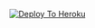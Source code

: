[![Deploy To Heroku](https://www.herokucdn.com/deploy/button.svg)](https://heroku.com/deploy?template=https://github.com/doraemon890/Ava-main)
                     
